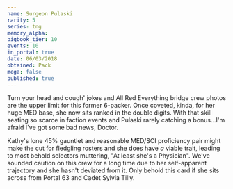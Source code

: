 ```yaml
---
name: Surgeon Pulaski
rarity: 5
series: tng
memory_alpha:
bigbook_tier: 10
events: 10
in_portal: true
date: 06/03/2018
obtained: Pack
mega: false
published: true
---
```


Turn your head and cough' jokes and All Red Everything bridge crew photos are the upper limit for this former 6-packer. Once coveted, kinda, for her huge MED base, she now sits ranked in the double digits. With that skill seating so scarce in faction events and Pulaski rarely catching a bonus...I'm afraid I've got some bad news, Doctor.

Kathy's lone 45% gauntlet and reasonable MED/SCI proficiency pair might make the cut for fledgling rosters and she does have *a* viable trait, leading to most behold selectors muttering, "At least she's a Physician". We've sounded caution on this crew for a long time due to her self-apparent trajectory and she hasn't deviated from it. Only behold this card if she sits across from Portal 63 and Cadet Sylvia Tilly.
